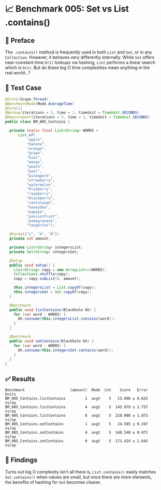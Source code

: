 # 📈 Benchmark 005: Set vs List .contains()

## 📘 Preface

The `.contains()` method is frequently used in both `List` and `Set`, or in any `Collection`. However, it behaves very differently internally. While `Set` offers near-constant-time `O(1)` lookups via hashing, `List` performs a linear search which is `O(n)`. But do these big O time complexities mean anything in the real world...?

## 🔬 Test Case

```java
@State(Scope.Thread)
@BenchmarkMode(Mode.AverageTime)
@Fork(1)
@Warmup(iterations = 5, time = 1, timeUnit = TimeUnit.SECONDS)
@Measurement(iterations = 5, time = 1, timeUnit = TimeUnit.SECONDS)
public class BM_005_Contains {

  private static final List<String> WORDS =
      List.of(
          "apple",
          "banana",
          "orange",
          "grape",
          "kiwi",
          "mango",
          "peach",
          "pear",
          "pineapple",
          "strawberry",
          "watermelon",
          "blueberry",
          "raspberry",
          "blackberry",
          "cantaloupe",
          "honeydew",
          "papaya",
          "passionfruit",
          "pomegranate",
          "tangerine");

  @Param({"1", "4", "8"})
  private int amount;

  private List<String> integersList;
  private Set<String> integersSet;

  @Setup
  public void setup() {
    List<String> copy = new ArrayList<>(WORDS);
    Collections.shuffle(copy);
    copy = copy.subList(0, amount);

    this.integersList = List.copyOf(copy);
    this.integersSet = Set.copyOf(copy);
  }

  @Benchmark
  public void listContains(Blackhole bh) {
    for (var word : WORDS) {
      bh.consume(this.integersList.contains(word));
    }
  }

  @Benchmark
  public void setContains(Blackhole bh) {
    for (var word : WORDS) {
      bh.consume(this.integersSet.contains(word));
    }
  }
}
```

## ✅ Results

```
Benchmark                     (amount)  Mode  Cnt    Score   Error  Units
BM_005_Contains.listContains         1  avgt    5   23.898 ± 0.625  ns/op
BM_005_Contains.listContains         4  avgt    5  145.979 ± 2.757  ns/op
BM_005_Contains.listContains         8  avgt    5  210.008 ± 1.873  ns/op
BM_005_Contains.setContains          1  avgt    5   24.585 ± 0.347  ns/op
BM_005_Contains.setContains          4  avgt    5  140.540 ± 0.971  ns/op
BM_005_Contains.setContains          8  avgt    5  171.424 ± 1.643  ns/op
```

## 🔎 Findings

Turns out big O complexity isn't all there is, `List.contains()` easily matches `Set.contains()` when values are small, but once there are more elements, the benefits of hashing for `Set` becomes clearer.